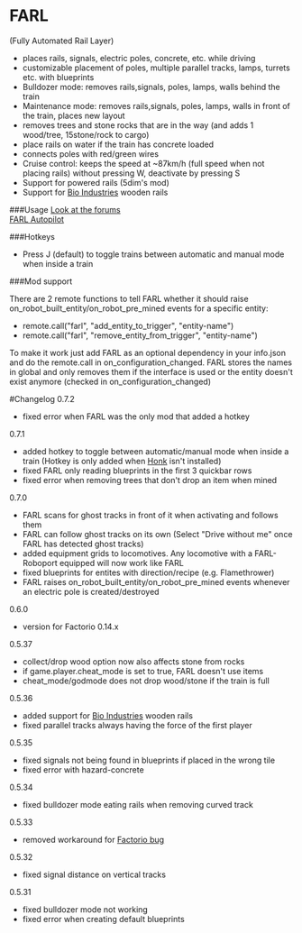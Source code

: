 # FARL
(Fully Automated Rail Layer)

- places rails, signals, electric poles, concrete, etc. while driving
- customizable placement of poles, multiple parallel tracks, lamps, turrets etc. with blueprints
- Bulldozer mode: removes rails,signals, poles, lamps, walls behind the train
- Maintenance mode: removes rails,signals, poles, lamps, walls in front of the train, places new layout
- removes trees and stone rocks that are in the way (and adds 1 wood/tree, 15stone/rock to cargo)
- place rails on water if the train has concrete loaded
- connects poles with red/green wires
- Cruise control: keeps the speed at ~87km/h (full speed when not placing rails) without pressing W, deactivate by pressing S
- Support for powered rails (5dim's mod)
- Support for [Bio Industries](https://mods.factorio.com/mods/TheSAguy/Bio_Industries) wooden rails

###Usage
[Look at the forums](https://forums.factorio.com/viewforum.php?f=61)  
[FARL Autopilot](https://www.twitch.tv/choumiko/v/99457468)

###Hotkeys

- Press J (default) to toggle trains between automatic and manual mode when inside a train

###Mod support

There are 2 remote functions to tell FARL whether it should raise on_robot_built_entity/on_robot_pre_mined events for a specific entity:

- remote.call("farl", "add_entity_to_trigger", "entity-name")
- remote.call("farl", "remove_entity_from_trigger", "entity-name")
 
To make it work just add FARL as an optional dependency in your info.json and do the remote.call in on_configuration_changed.
FARL stores the names in global and only removes them if the interface is used or the entity doesn't exist anymore (checked in on_configuration_changed)


#Changelog
0.7.2

 - fixed error when FARL was the only mod that added a hotkey
 
0.7.1
 
 - added hotkey to toggle between automatic/manual mode when inside a train (Hotkey is only added when [Honk](https://mods.factorio.com/mods/GotLag/Honk) isn't installed)
 - fixed FARL only reading blueprints in the first 3 quickbar rows
 - fixed error when removing trees that don't drop an item when mined

0.7.0
 
 - FARL scans for ghost tracks in front of it when activating and follows them
 - FARL can follow ghost tracks on its own (Select "Drive without me" once FARL has detected ghost tracks)
 - added equipment grids to locomotives. Any locomotive with a FARL-Roboport equipped will now work like FARL
 - fixed blueprints for entites with direction/recipe (e.g. Flamethrower)
 - FARL raises on_robot_built_entity/on_robot_pre_mined events whenever an electric pole is created/destroyed
  
0.6.0

 - version for Factorio 0.14.x

0.5.37

 - collect/drop wood option now also affects stone from rocks
 - if game.player.cheat_mode is set to true, FARL doesn't use items
 - cheat_mode/godmode does not drop wood/stone if the train is full 
 
0.5.36

 - added support for [Bio Industries](https://mods.factorio.com/mods/TheSAguy/Bio_Industries) wooden rails
 - fixed parallel tracks always having the force of the first player

0.5.35

 - fixed signals not being found in blueprints if placed in the wrong tile
 - fixed error with hazard-concrete

0.5.34

- fixed bulldozer mode eating rails when removing curved track

0.5.33
 
-  removed workaround for [Factorio bug](https://forums.factorio.com/viewtopic.php?f=11&t=27188)

0.5.32

 - fixed signal distance on vertical tracks

0.5.31

- fixed bulldozer mode not working
- fixed error when creating default blueprints